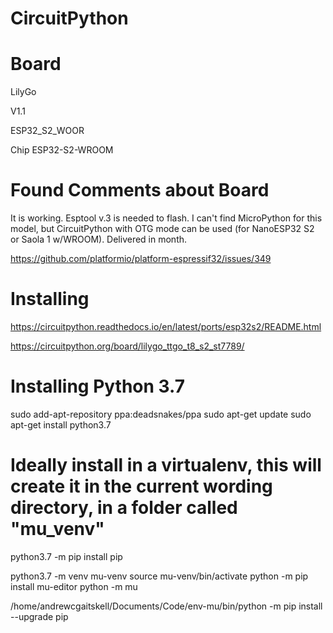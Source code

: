 # CircuitPython

# Board

LilyGo

V1.1

ESP32_S2_WOOR

Chip ESP32-S2-WROOM


# Found Comments about Board

It is working. Esptool v.3 is needed to flash. I can't find MicroPython for this model, but CircuitPython with OTG mode can be used (for NanoESP32 S2 or Saola 1 w/WROOM). Delivered in month.


https://github.com/platformio/platform-espressif32/issues/349



# Installing

https://circuitpython.readthedocs.io/en/latest/ports/esp32s2/README.html


https://circuitpython.org/board/lilygo_ttgo_t8_s2_st7789/


# Installing Python 3.7

sudo add-apt-repository ppa:deadsnakes/ppa
sudo apt-get update
sudo apt-get install python3.7
# Ideally install in a virtualenv, this will create it in the current wording directory, in a folder called "mu_venv"


python3.7 -m pip install pip

python3.7 -m venv mu-venv
source mu-venv/bin/activate
python -m pip install mu-editor
python -m mu



/home/andrewcgaitskell/Documents/Code/env-mu/bin/python -m pip install --upgrade pip

